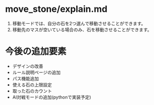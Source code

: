 # move_stone/explain.md
1. 移動モードでは、自分の石を2つ選んで移動させることができます。
2. 移動先のマスが空いている場合のみ、石を移動させることができます。


# 今後の追加要素
- デザインの改善
- ルール説明ページの追加
- パス機能追加
- 使える石の上限設定
- 取った石のカウント
- AI対戦モードの追加(pythonで実装予定)